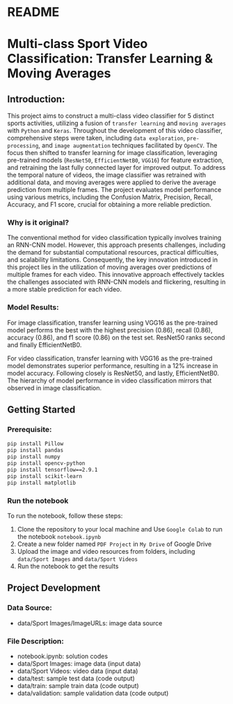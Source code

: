 # README
# Multi-class Sport Video Classification: Transfer Learning & Moving Averages

## Introduction:
This project aims to construct a multi-class video classifier for 5 distinct sports activities, utilizing a fusion of `transfer learning` and `moving averages` with `Python` and `Keras`. Throughout the development of this video classifier, comprehensive steps were taken, including `data exploration`, `pre-processing`, and `image augmentation` techniques facilitated by `OpenCV`. The focus then shifted to transfer learning for image classification, leveraging pre-trained models (`ResNet50`, `EfficientNetB0`, `VGG16`) for feature extraction, and retraining the last fully connected layer for improved output. To address the temporal nature of videos, the image classifier was retrained with additional data, and moving averages were applied to derive the average prediction from multiple frames. The project evaluates model performance using various metrics, including the Confusion Matrix, Precision, Recall, Accuracy, and F1 score, crucial for obtaining a more reliable prediction.

### Why is it original?
The conventional method for video classification typically involves training an RNN-CNN model. However, this approach presents challenges, including the demand for substantial computational resources, practical difficulties, and scalability limitations. Consequently, the key innovation introduced in this project lies in the utilization of moving averages over predictions of multiple frames for each video. This innovative approach effectively tackles the challenges associated with RNN-CNN models and flickering, resulting in a more stable prediction for each video.

### Model Results:
For image classification, transfer learning using VGG16 as the pre-trained model performs the best with the highest precision (0.86), recall (0.86), accuracy (0.86), and f1 score (0.86) on the test set. ResNet50 ranks second and finally EfficientNetB0.

For video classification, transfer learning with VGG16 as the pre-trained model demonstrates superior performance, resulting in a 12% increase in model accuracy. Following closely is ResNet50, and lastly, EfficientNetB0. The hierarchy of model performance in video classification mirrors that observed in image classification.

## Getting Started
### Prerequisite:
```bash
pip install Pillow
pip install pandas
pip install numpy
pip install opencv-python
pip install tensorflow==2.9.1
pip install scikit-learn
pip install matplotlib
```

### Run the notebook
To run the notebook, follow these steps:
1. Clone the repository to your local machine and Use `Google Colab` to run the notebook `notebook.ipynb`
2. Create a new folder named `PDF Project` in `My Drive` of Google Drive
3. Upload the image and video resources from folders, including `data/Sport Images` and `data/Sport Videos`
4. Run the notebook to get the results


## Project Development
### Data Source: 
- data/Sport Images/ImageURLs: image data source

### File Description:
- notebook.ipynb: solution codes
- data/Sport Images: image data (input data)
- data/Sport Videos: video data (input data)
- data/test: sample test data (code output)
- data/train: sample train data (code output)
- data/validation: sample validation data (code output)

